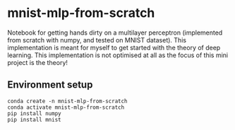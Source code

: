 # mnist-mlp-from-scratch

Notebook for getting hands dirty on a multilayer perceptron (implemented from scratch with numpy, and tested on MNIST dataset). This implementation is meant for myself to get started with the theory of deep learning. This implementation is not optimised at all as the focus of this mini project is the theory!

## Environment setup
```
conda create -n mnist-mlp-from-scratch
conda activate mnist-mlp-from-scratch
pip install numpy
pip install mnist
```
